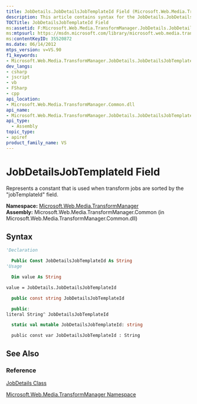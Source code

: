 ```yaml
---
title: JobDetails.JobDetailsJobTemplateId Field (Microsoft.Web.Media.TransformManager)
description: This article contains syntax for the JobDetails.JobDetailsJobTemplateId field, as well as links to reference materials.
TOCTitle: JobDetailsJobTemplateId Field
ms:assetid: F:Microsoft.Web.Media.TransformManager.JobDetails.JobDetailsJobTemplateId
ms:mtpsurl: https://msdn.microsoft.com/library/microsoft.web.media.transformmanager.jobdetails.jobdetailsjobtemplateid(v=VS.90)
ms:contentKeyID: 35520872
ms.date: 06/14/2012
mtps_version: v=VS.90
f1_keywords:
- Microsoft.Web.Media.TransformManager.JobDetails.JobDetailsJobTemplateId
dev_langs:
- csharp
- jscript
- vb
- FSharp
- cpp
api_location:
- Microsoft.Web.Media.TransformManager.Common.dll
api_name:
- Microsoft.Web.Media.TransformManager.JobDetails.JobDetailsJobTemplateId
api_type:
  - Assembly
topic_type:
- apiref
product_family_name: VS
---
```


# JobDetailsJobTemplateId Field

Represents a constant that is used when transform jobs are sorted by the "jobTemplateId" field.

**Namespace:**  [Microsoft.Web.Media.TransformManager](microsoft-web-media-transformmanager-namespace.md)  
**Assembly:**  Microsoft.Web.Media.TransformManager.Common (in Microsoft.Web.Media.TransformManager.Common.dll)

## Syntax

```vb
'Declaration

  Public Const JobDetailsJobTemplateId As String
'Usage

  Dim value As String

value = JobDetails.JobDetailsJobTemplateId
```

```csharp
  public const string JobDetailsJobTemplateId
```

```cpp
  public:
literal String^ JobDetailsJobTemplateId
```

``` fsharp
  static val mutable JobDetailsJobTemplateId: string
```

```jscript
  public const var JobDetailsJobTemplateId : String
```

## See Also

### Reference

[JobDetails Class](jobdetails-class-microsoft-web-media-transformmanager.md)

[Microsoft.Web.Media.TransformManager Namespace](microsoft-web-media-transformmanager-namespace.md)
